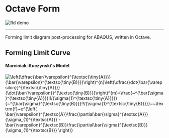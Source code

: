 # Octave Form


![fld demo](../master/demo.gif)

***

Forming limit diagram post-processing for ABAQUS, written in Octave.

## Forming Limit Curve

#### Marciniak–Kuczynski's Model
 ![\left(\dfrac{\bar{\varepsilon}^{\textsc{\tiny{A}}}}{\bar{\varepsilon}^{\textsc{\tiny{B}}}}\right)^{n}\left(\dfrac{\dot{\bar{\varepsilon}}^{\textsc{\tiny{A}}}}{\dot{\bar{\varepsilon}}^{\textsc{\tiny{B}}}}\right)^{m}=\frac{~^{\bar{\sigma}^{\textsc{\tiny{A}}}}\!\!/_{\sigma_{1}^{\textsc{\tiny{A}}}}}{~^{\bar{\sigma}^{\textsc{\tiny{B}}}}\!\!/_{\sigma_{1}^{\textsc{\tiny{B}}}}}~~\textrm{f}~e^{\left( \bar{\varepsilon}^{\textsc{A}}\frac{\partial\bar{\sigma}^{\textsc{A}}}{\sigma_{1}^{\textsc{A}}} - \bar{\varepsilon}^{\textsc{B}}\frac{\partial\bar{\sigma}^{\textsc{B}}}{\sigma_{1}^{\textsc{B}}} \right)}](../master/docs/mk.svg)